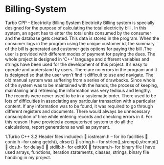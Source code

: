 # Billing-System
Turbo CPP - Electricity Billing System
Electricity Billing system is specially designed
for the purpose of calculating the total
electricity bill . In this system, an agent has to
enter the total units consumed by the
consumer and the database gets created. This
data is stored in the program. When the
consumer logs in the program using the
unique customer id, the summary of the bill is
generated and customer gets options for
paying the bill .The user is provided with
different modes of payment for paying the
dues. The whole project is designed in ‘C++’
language and different variables and strings
have been used for the development of this
project. It’s easy to operate and understand by
users. There are no errors in the program and
it is designed so that the user won’t find it
difficult to use and navigate.
The old manual system was suffering from a
series of drawbacks. Since whole of the
system was to be maintained with the hands,
the process of keeping, maintaining and
retrieving the information was very tedious
and lengthy. The records were never used to
be in a systematic order. There used to be lots
of difficulties in associating any particular
transaction with a particular content. If any
information was to be found, it was required
to go through different registers and
documents. There would always be
unnecessary consumption of time while
entering records and checking errors in it. For
this reason I have provided a computerised
system to do all the calculations, report
generations as well as payment.


1.Turbo C++ 3.2
Header files included:
 iostream.h – for i/o facilities
 conio.h –for using getch(), clrscr()
 string.h – for strlen(),strcmp(),strcmpi()
 dos.h- for delay()
 stdlib.h- for exit(0)
 fstream.h- for binary file
I have used arrays, functions, iteration
statements, classes, strings, binary file
handling in my project.
